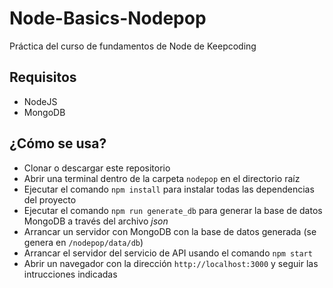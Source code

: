 # Node-Basics-Nodepop
Práctica del curso de fundamentos de Node de Keepcoding

## Requisitos
* NodeJS
* MongoDB

## ¿Cómo se usa?
* Clonar o descargar este repositorio
* Abrir una terminal dentro de la carpeta `nodepop` en el directorio raíz
* Ejecutar el comando `npm install` para instalar todas las dependencias del proyecto
* Ejecutar el comando `npm run generate_db` para generar la base de datos MongoDB a través del archivo *json*
* Arrancar un servidor con MongoDB con la base de datos generada (se genera en `/nodepop/data/db`)
* Arrancar el servidor del servicio de API usando el comando `npm start`
* Abrir un navegador con la dirección `http://localhost:3000` y seguir las intrucciones indicadas